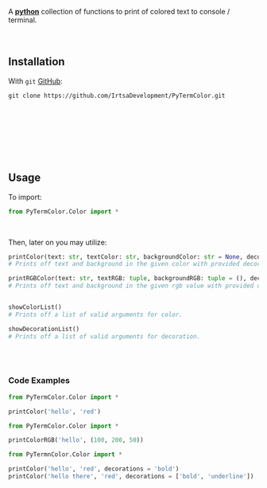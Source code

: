 A [**python**](https://www.python.org) collection of functions to print of colored text to console / terminal.
<br />
<br />
​<br />
## Installation
With `git` [GitHub](https://github.com/IrtsaDevelopment/PyColor):
```
git clone https://github.com/IrtsaDevelopment/PyTermColor.git
```
<br />
<br />
<br />
<br />
<br />
<br />

## Usage
To import:
```py
from PyTermColor.Color import *
```
<br />

Then, later on you may utilize:
```py
printColor(text: str, textColor: str, backgroundColor: str = None, decorations: list | str = [], end: str = '\n')
# Prints off text and background in the given color with provided decorations.

printRGBColor(text: str, textRGB: tuple, backgroundRGB: tuple = (), decorations: list | str = [], end: str = '\n')
# Prints off text and background in the given rgb value with provided decorations.


showColorList()
# Prints off a list of valid arguments for color.

showDecorationList()
# Prints off a list of valid arguments for decoration.
```
​
<br />
<br />
### Code Examples
```py
from PyTermColor.Color import *

printColor('hello', 'red')
```
```py
from PyTermColor.Color import *

printColorRGB('hello', (100, 200, 50))
```
```py
from PyTermnColor.Color import *

printColor('hello', 'red', decorations = 'bold')
printColor('hello there', 'red', decorations = ['bold', 'underline'])
```
